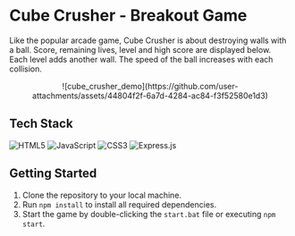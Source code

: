 # Cube Crusher - Breakout Game

Like the popular arcade game, Cube Crusher is about destroying walls with a ball. Score, remaining lives, level and high score are displayed below. Each level adds another wall. The speed of the ball increases with each collision.

<div align="center">
  ![cube_crusher_demo](https://github.com/user-attachments/assets/44804f2f-6a7d-4284-ac84-f3f52580e1d3)
</div>

## Tech Stack

![HTML5](https://img.shields.io/badge/HTML5-E34F26?style=for-the-badge&logo=html5&logoColor=white)
![JavaScript](https://img.shields.io/badge/JavaScript-F7DF1E?style=for-the-badge&logo=javascript&logoColor=black)
![CSS3](https://img.shields.io/badge/CSS3-1572B6?style=for-the-badge&logo=css3&logoColor=white)
![Express.js](https://img.shields.io/badge/Express.js-000000?style=for-the-badge&logo=express&logoColor=white)

## Getting Started

1. Clone the repository to your local machine.
2. Run `npm install` to install all required dependencies.
3. Start the game by double-clicking the `start.bat` file or executing `npm start`.
